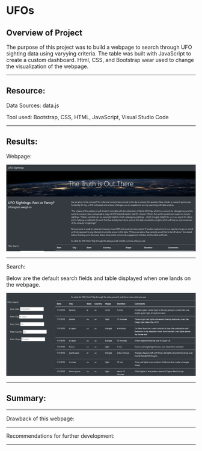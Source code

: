 # UFOs


## Overview of Project<br>
The purpose of this project was to build a webpage to search through UFO sighting data using varyying criteria. The table was built with JavaScript to create a custom dashboard. Html, CSS, and Bootstrap wear used to change the visualization of the webpage.  


---

## Resource:<br>

Data Sources: data.js<br>

Tool used: Bootstrap, CSS, HTML, JavaScript, Visual Studio Code<br>


---

## Results:<br>

Webpage:<br>

![alt text](/static/images/website.png)

---

Search:<br>

Below are the default search fields and table displayed when one lands on the webpage.

![alt text](/static/images/search.png)
  
---

## Summary:<br>



---
Drawback of this webpage:<br>

---

Recommendations for further development:<br>


---
